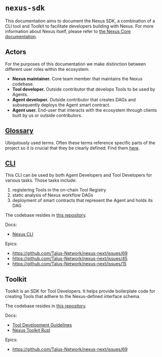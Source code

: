 # `nexus-sdk`

<!-- Just some testing comment -->

This documentation aims to document the Nexus SDK, a combination of a CLI tool and Toolkit to facilitate developers building with Nexus. For more information about Nexus itself, please refer to [the Nexus Core documentation][nexus-next-docs].

## Actors

For the purposes of this documentation we make distinction between different user roles within the ecosystem:

- **Nexus maintainer.** Core team member that maintains the Nexus codebase.
- **Tool developer.** Outside contributor that develops Tools to be used by Agents.
- **Agent developer.** Outside contributor that creates DAGs and subsequently deploys the Agent smart contract.
- **Agent user.** End-user that interacts with the ecosystem through clients built by us or outside contributors.

## [Glossary][nexus-next-glossary]

Ubiqutously used terms. Often these terms reference specific parts of the project so it is crucial that they be clearly defined. Find them [here][nexus-next-glossary].

## [CLI][cli-docs]

This CLI can be used by both Agent Developers and Tool Developers for various tasks. Those tasks include:

1. registering Tools in the on-chain Tool Registry
2. static analysis of Nexus workflow DAGs
3. deployment of smart contracts that represent the Agent and holds its DAG

The codebase resides in [this repository][repo-nexus-sdk].

Docs:

- [Nexus CLI][cli-docs]

Epics:

- https://github.com/Talus-Network/nexus-next/issues/69
- https://github.com/Talus-Network/nexus-next/issues/45
- https://github.com/Talus-Network/nexus-next/issues/15

## Toolkit

Toolkit is an SDK for Tool Developers. It helps provide boilerplate code for creating Tools that adhere to the Nexus-defined interface schema.

The codebase resides in [this repository][repo-nexus-sdk].

Docs:

- [Tool Development Guidelines][tool-development-docs]
- [Nexus Toolkit Rust][toolkit-rust-docs]

Epics:

- https://github.com/Talus-Network/nexus-next/issues/69

<!-- List of References -->

[repo-nexus-sui]: https://github.com/Talus-Network/nexus-next/tree/main/sui
[repo-nexus-rust]: https://github.com/Talus-Network/nexus-next/tree/main/be
[repo-nexus-sdk]: https://github.com/Talus-Network/nexus-sdk
[cli-docs]: ./CLI.md
[toolkit-rust-docs]: ./toolkit-rust.md
[tool-development-docs]: ./tool-development.md

<!-- Note: these links will only work in the composite gitbook docs repo, not in the source repo. -->

[nexus-next-docs]: ../nexus-next/index.md
[nexus-next-glossary]: ../nexus-next/Glossary.md
